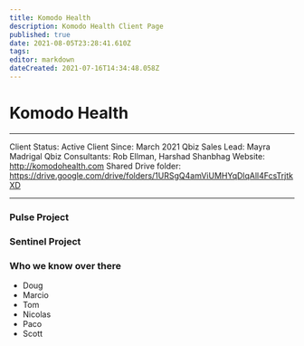```yaml
---
title: Komodo Health
description: Komodo Health Client Page
published: true
date: 2021-08-05T23:28:41.610Z
tags: 
editor: markdown
dateCreated: 2021-07-16T14:34:48.058Z
---
```


# Komodo Health

---

Client Status: Active
Client Since: March 2021
Qbiz Sales Lead: Mayra Madrigal
Qbiz Consultants: Rob Ellman, Harshad Shanbhag
Website: http://komodohealth.com
Shared Drive folder: https://drive.google.com/drive/folders/1URSgQ4amViUMHYqDlqAll4FcsTrjtkXD

---

### Pulse Project

### Sentinel Project

### Who we know over there
* Doug
* Marcio
* Tom 
* Nicolas
* Paco
* Scott
